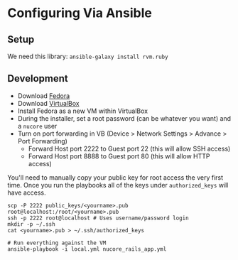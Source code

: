 # Configuring Via Ansible

## Setup

We need this library: `ansible-galaxy install rvm.ruby`

## Development

* Download [Fedora](https://getfedora.org/en/server/download/)
* Download [VirtualBox](https://www.virtualbox.org/)
* Install Fedora as a new VM within VirtualBox
* During the installer, set a root password (can be whatever you want) and a `nucore` user
* Turn on port forwarding in VB (Device > Network Settings > Advance > Port Forwarding)
  * Forward Host port 2222 to Guest port 22 (this will allow SSH access)
  * Forward Host port 8888 to Guest port 80 (this will allow HTTP access)

You'll need to manually copy your public key for root access the very first time. Once
you run the playbooks all of the keys under `authorized_keys` will have access.

```
scp -P 2222 public_keys/<yourname>.pub root@localhost:/root/<yourname>.pub
ssh -p 2222 root@localhost # Uses username/password login
mkdir -p ~/.ssh
cat <yourname>.pub > ~/.ssh/authorized_keys
```

```
# Run everything against the VM
ansible-playbook -i local.yml nucore_rails_app.yml
```
